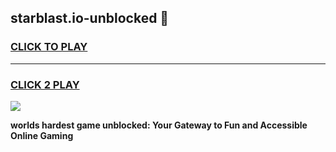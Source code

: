 
## starblast.io-unblocked 👋
<h3>
<a href="https://premium.freeplayer.one?title=starblast.io-unblocked&ref=14F">CLICK TO PLAY</a></h3>
<hr>

<h3>
<a href="https://premium.freeplayer.one?title=starblast.io-unblocked&ref=14F">CLICK 2 PLAY</a>
  
</h3>

<a href="https://premium.freeplayer.one?title=starblast.io-unblocked&ref=12F/"><img src="https://clearcache.store/games.png"></a>


**worlds hardest game unblocked: Your Gateway to Fun and Accessible Online Gaming**
